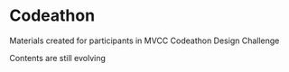 # Codeathon
Materials created for participants in MVCC Codeathon Design Challenge

Contents are still evolving

